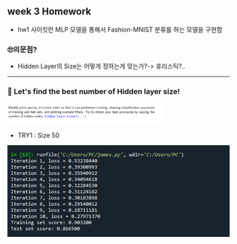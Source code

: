 ## week 3 Homework 
- hw1 사이킷런 MLP 모델을 통해서 Fashion-MNIST 분류를 하는 모델을 구현함

### 🙄의문점?
- Hidden Layer의 Size는 어떻게 정하는게 맞는가?-> 휴리스틱?..



-------


### 🐷 Let's find the best number of Hidden layer size!

<img src="images/ttb.PNG" width="70%" height="70%">

- TRY1 : Size 50
<img src="images/TRY1_50.PNG">


